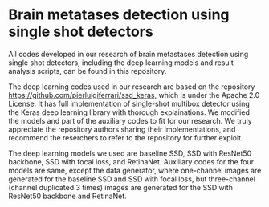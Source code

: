 # Brain metatases detection using single shot detectors

All codes developed in our research of brain metastases detection using single shot detectors, including the deep learning models and result analysis scripts, can be found in this repository.

The deep learning codes used in our research are based on the repository https://github.com/pierluigiferrari/ssd_keras, which is under the Apache 2.0 License. It has full implementation of single-shot multibox detector using the Keras deep learning library with thorough explainations. We modified the models and part of the auxiliary codes to fit for our research. We truly appreciate the repository authors sharing their implementations, and recommend the reserchers to refer to the repository for further exploit.

The deep learning models we used are baseline SSD, SSD with ResNet50 backbone, SSD with focal loss, and RetinaNet. Auxiliary codes for the four models are same, except the data generator, where one-channel images are generated for the baseline SSD and SSD with focal loss, but three-channel (channel duplicated 3 times) images are generated for the SSD with ResNet50 backbone and RetinaNet.
 
